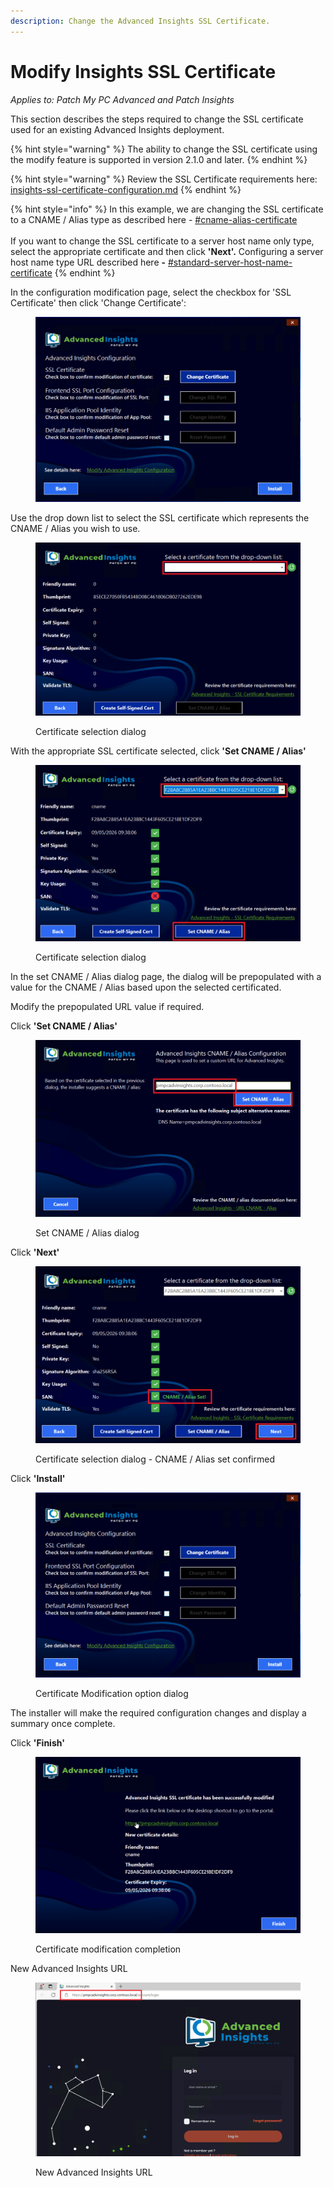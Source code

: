 ```yaml
---
description: Change the Advanced Insights SSL Certificate.
---
```


# Modify Insights SSL Certificate

_Applies to: Patch My PC Advanced and Patch Insights_

This section describes the steps required to change the SSL certificate used for an existing Advanced Insights deployment.

{% hint style="warning" %}
The ability to change the SSL certificate using the modify feature is supported in version 2.1.0 and later.
{% endhint %}

{% hint style="warning" %}
Review the SSL Certificate requirements here: [insights-ssl-certificate-configuration.md](../download-and-install-insights/insights-ssl-certificate-configuration.md "mention")
{% endhint %}

{% hint style="info" %}
In this example, we are changing the SSL certificate to a CNAME / Alias type as described here - [#cname-alias-certificate](../download-and-install-insights/insights-ssl-certificate-configuration.md#cname-alias-certificate "mention")\
\
If you want to change the SSL certificate to a server host name only type, select the appropriate certificate and then click **'Next'.** Configuring a server host name type URL described here **-** [#standard-server-host-name-certificate](../download-and-install-insights/insights-ssl-certificate-configuration.md#standard-server-host-name-certificate "mention")
{% endhint %}

In the configuration modification page, select the checkbox for 'SSL Certificate' then click 'Change Certificate':

<figure><img src="../../_images/gitbook/vmconnect_KN0zxDuJp8.png" alt=""><figcaption></figcaption></figure>

Use the drop down list to select the SSL certificate which represents the CNAME / Alias you wish to use.

<figure><img src="../../_images/gitbook/image (1654).png" alt=""><figcaption><p>Certificate selection dialog</p></figcaption></figure>

With the appropriate SSL certificate selected, click **'Set CNAME / Alias'**

<figure><img src="../../_images/gitbook/image (1655).png" alt=""><figcaption><p>Certificate selection dialog</p></figcaption></figure>

In the set CNAME / Alias dialog page, the dialog will be prepopulated with a value for the CNAME / Alias based upon the selected certificated.

Modify the prepopulated URL value if required.

Click **'Set CNAME / Alias'**

<figure><img src="../../_images/gitbook/vmconnect_3ZByUA7acq (1).png" alt=""><figcaption><p>Set CNAME / Alias dialog</p></figcaption></figure>

Click **'Next'**

<figure><img src="../../_images/gitbook/image (1656).png" alt=""><figcaption><p>Certificate selection dialog - CNAME / Alias set confirmed</p></figcaption></figure>

Click **'Install'**

<figure><img src="../../_images/gitbook/vmconnect_KN0zxDuJp8 (2).png" alt=""><figcaption><p>Certificate Modification option dialog</p></figcaption></figure>

The installer will make the required configuration changes and display a summary once complete.

Click **'Finish'**

<figure><img src="../../_images/gitbook/image (1658).png" alt=""><figcaption><p>Certificate modification completion</p></figcaption></figure>

New Advanced Insights URL

<figure><img src="../../_images/gitbook/vmconnect_hyyumsMyOf.png" alt=""><figcaption><p>New Advanced Insights URL</p></figcaption></figure>
